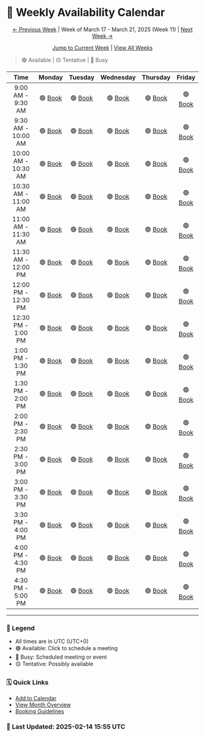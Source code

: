 # 📅 Weekly Availability Calendar

<div align="center">

[← Previous Week](./2025-W11.md) | Week of March 17 - March 21, 2025 (Week 11) | [Next Week →](./2025-W13.md)

[Jump to Current Week](./current-week.md) | [View All Weeks](./calendar-index.md)
</div>

> 🟢 Available | 🟡 Tentative | 🔴 Busy 

| Time | Monday | Tuesday | Wednesday | Thursday | Friday |
|:----:|:------:|:--------:|:---------:|:--------:|:------:|
| 9:00 AM - 9:30 AM | 🟢 [Book](https://cal.com) | 🟢 [Book](https://cal.com) | 🟢 [Book](https://cal.com) | 🟢 [Book](https://cal.com) | 🟢 [Book](https://cal.com) |
| 9:30 AM - 10:00 AM | 🟢 [Book](https://cal.com) | 🟢 [Book](https://cal.com) | 🟢 [Book](https://cal.com) | 🟢 [Book](https://cal.com) | 🟢 [Book](https://cal.com) |
| 10:00 AM - 10:30 AM | 🟢 [Book](https://cal.com) | 🟢 [Book](https://cal.com) | 🟢 [Book](https://cal.com) | 🟢 [Book](https://cal.com) | 🟢 [Book](https://cal.com) |
| 10:30 AM - 11:00 AM | 🟢 [Book](https://cal.com) | 🟢 [Book](https://cal.com) | 🟢 [Book](https://cal.com) | 🟢 [Book](https://cal.com) | 🟢 [Book](https://cal.com) |
| 11:00 AM - 11:30 AM | 🟢 [Book](https://cal.com) | 🟢 [Book](https://cal.com) | 🟢 [Book](https://cal.com) | 🟢 [Book](https://cal.com) | 🟢 [Book](https://cal.com) |
| 11:30 AM - 12:00 PM | 🟢 [Book](https://cal.com) | 🟢 [Book](https://cal.com) | 🟢 [Book](https://cal.com) | 🟢 [Book](https://cal.com) | 🟢 [Book](https://cal.com) |
| 12:00 PM - 12:30 PM | 🟢 [Book](https://cal.com) | 🟢 [Book](https://cal.com) | 🟢 [Book](https://cal.com) | 🟢 [Book](https://cal.com) | 🟢 [Book](https://cal.com) |
| 12:30 PM - 1:00 PM | 🟢 [Book](https://cal.com) | 🟢 [Book](https://cal.com) | 🟢 [Book](https://cal.com) | 🟢 [Book](https://cal.com) | 🟢 [Book](https://cal.com) |
| 1:00 PM - 1:30 PM | 🟢 [Book](https://cal.com) | 🟢 [Book](https://cal.com) | 🟢 [Book](https://cal.com) | 🟢 [Book](https://cal.com) | 🟢 [Book](https://cal.com) |
| 1:30 PM - 2:00 PM | 🟢 [Book](https://cal.com) | 🟢 [Book](https://cal.com) | 🟢 [Book](https://cal.com) | 🟢 [Book](https://cal.com) | 🟢 [Book](https://cal.com) |
| 2:00 PM - 2:30 PM | 🟢 [Book](https://cal.com) | 🟢 [Book](https://cal.com) | 🟢 [Book](https://cal.com) | 🟢 [Book](https://cal.com) | 🟢 [Book](https://cal.com) |
| 2:30 PM - 3:00 PM | 🟢 [Book](https://cal.com) | 🟢 [Book](https://cal.com) | 🟢 [Book](https://cal.com) | 🟢 [Book](https://cal.com) | 🟢 [Book](https://cal.com) |
| 3:00 PM - 3:30 PM | 🟢 [Book](https://cal.com) | 🟢 [Book](https://cal.com) | 🟢 [Book](https://cal.com) | 🟢 [Book](https://cal.com) | 🟢 [Book](https://cal.com) |
| 3:30 PM - 4:00 PM | 🟢 [Book](https://cal.com) | 🟢 [Book](https://cal.com) | 🟢 [Book](https://cal.com) | 🟢 [Book](https://cal.com) | 🟢 [Book](https://cal.com) |
| 4:00 PM - 4:30 PM | 🟢 [Book](https://cal.com) | 🟢 [Book](https://cal.com) | 🟢 [Book](https://cal.com) | 🟢 [Book](https://cal.com) | 🟢 [Book](https://cal.com) |
| 4:30 PM - 5:00 PM | 🟢 [Book](https://cal.com) | 🟢 [Book](https://cal.com) | 🟢 [Book](https://cal.com) | 🟢 [Book](https://cal.com) | 🟢 [Book](https://cal.com) |

---
### 📝 Legend
- All times are in UTC (UTC+0)
- 🟢 Available: Click to schedule a meeting
- 🔴 Busy: Scheduled meeting or event
- 🟡 Tentative: Possibly available

### 🗓️ Quick Links
- [Add to Calendar](./calendar.ics)
- [View Month Overview](./2025-03.md)
- [Booking Guidelines](./booking-guidelines.md)

### 🔄 Last Updated: 2025-02-14 15:55 UTC
